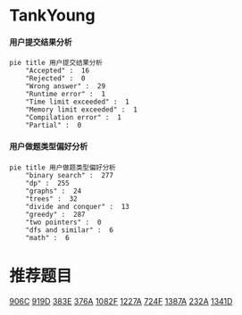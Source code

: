 # TankYoung

<!-- tabs:start -->



#### **用户提交结果分析**

```mermaid
pie title 用户提交结果分析
    "Accepted" :  16
    "Rejected" :  0
    "Wrong answer" :  29
    "Runtime error" :  1
    "Time limit exceeded" :  1
    "Memory limit exceeded" :  1
    "Compilation error" :  1
    "Partial" :  0
```

#### **用户做题类型偏好分析**

```mermaid
pie title 用户做题类型偏好分析
    "binary search" :  277
    "dp" :  255
    "graphs" :  24
    "trees" :  32
    "divide and conquer" :  13
    "greedy" :  287
    "two pointers" :  0
    "dfs and similar" :  6
    "math" :  6
```



<!-- tabs:end -->
# 推荐题目
[906C](https://codeforces.com/contest/906/problem/C)
[919D](https://codeforces.com/contest/919/problem/D)
[383E](https://codeforces.com/contest/383/problem/E)
[376A](https://codeforces.com/contest/376/problem/A)
[1082F](https://codeforces.com/contest/1082/problem/F)
[1227A](https://codeforces.com/contest/1227/problem/A)
[724F](https://codeforces.com/contest/724/problem/F)
[1387A](https://codeforces.com/contest/1387/problem/A)
[232A](https://codeforces.com/contest/232/problem/A)
[1341D](https://codeforces.com/contest/1341/problem/D)
